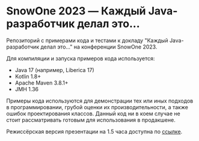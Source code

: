 # SnowOne 2023 — Каждый Java-разработчик делал это...

Репозиторий с примерами кода и тестами
к докладу "Каждый Java-разработчик делал это..." на конференции SnowOne 2023.

Для компиляции и запуска примеров кода используется:
- Java 17 (например, Liberica 17)
- Kotlin 1.8+
- Apache Maven 3.8.1+
- JMH 1.36

Примеры кода используются для демонстрации тех или иных подходов в программировании,
грубой оценки их производительности, а также ошибок проектирования классов.
Данный код ни в коем случае не стоит рассматривать готовым
для использования в продакшене.

Режиссёрская версия презентации на 1.5 часа доступна по
[ссылке](https://github.com/gnkoshelev/presentations/blob/master/%5BSnowOne%202023%5D%20Every%20java%20dev%20did%20it.pdf).

